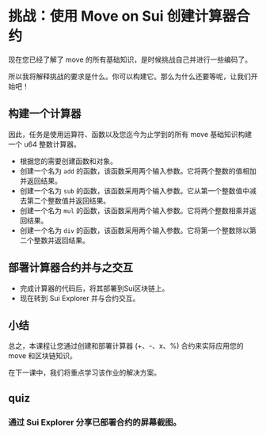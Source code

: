 # 挑战：使用 Move on Sui 创建计算器合约

现在您已经了解了 move 的所有基础知识，是时候挑战自己并进行一些编码了。

所以我将解释挑战的要求是什么。你可以构建它。那么为什么还要等呢，让我们开始吧！

##  构建一个计算器

因此，任务是使用运算符、函数以及您迄今为止学到的所有 move 基础知识构建一个 u64 整数计算器。

- 根据您的需要创建函数和对象。
- 创建一个名为 `add` 的函数，该函数采用两个输入参数。它将两个整数的值相加并返回结果。
- 创建一个名为 `sub` 的函数，该函数采用两个输入参数。它从第一个整数值中减去第二个整数值并返回结果。
- 创建一个名为 `mul` 的函数，该函数采用两个输入参数。它将两个整数相乘并返回结果。
- 创建一个名为 `div` 的函数，该函数采用两个输入参数。它将第一个整数除以第二个整数并返回结果。

## 部署计算器合约并与之交互

- 完成计算器的代码后，将其部署到Sui区块链上。
- 现在转到 Sui Explorer 并与合约交互。

## 小结

总之，本课程让您通过创建和部署计算器 (+、-、x、%) 合约来实际应用您的 move 和区块链知识。

在下一课中，我们将重点学习该作业的解决方案。



## quiz

### 通过 Sui Explorer 分享已部署合约的屏幕截图。